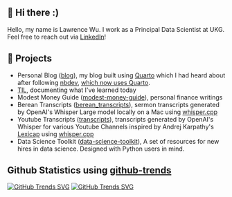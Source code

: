 ## 👋 Hi there :)
Hello, my name is Lawrence Wu. I work as a Principal Data Scientist at UKG. Feel free to reach out via [LinkedIn](https://www.linkedin.com/in/lawrencewu920/)!

## 🌱 Projects
* Personal Blog ([blog](https://lawwu.github.io/)), my blog built using [Quarto](https://quarto.org/) which I had heard about after following [nbdev](https://github.com/fastai/nbdev), [which now uses Quarto](https://www.fast.ai/posts/2022-07-28-nbdev2.html).
* [TIL](https://lawwu.github.io/til/), documenting what I've learned today
* Modest Money Guide ([modest-money-guide](https://lawwu.github.io/modest-money-guide/)), personal finance writings
* Berean Transcripts ([berean_transcripts](https://lawwu.github.io/berean_transcripts/)), sermon transcripts generated by OpenAI's Whisper Large model locally on a Mac using [whisper.cpp](https://github.com/ggerganov/whisper.cpp)
* Youtube Transcripts ([transcripts](https://lawwu.github.io/transcripts/)), transcripts generated by OpenAI's Whisper for various Youtube Channels inspired by Andrej Karpathy's [Lexicap](https://karpathy.ai/lexicap/index.html) using [whisper.cpp](https://github.com/ggerganov/whisper.cpp) 
* Data Science Toolkit ([data-science-toolkit](https://github.com/lawwu/data-science-toolkit)), A set of resources for new hires in data science. Designed with Python users in mind.

## Github Statistics using [github-trends](https://github.com/avgupta456/github-trends)
[![GitHub Trends SVG](https://api.githubtrends.io/user/svg/lawwu/langs)](https://githubtrends.io)
[![GitHub Trends SVG](https://api.githubtrends.io/user/svg/lawwu/repos?time_range=one_year&theme=classic)](https://githubtrends.io)
